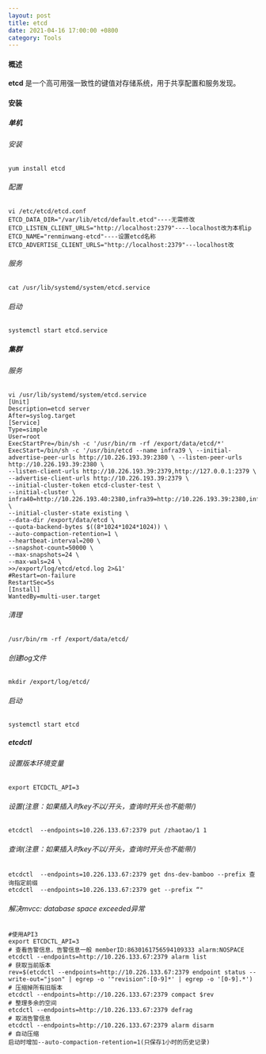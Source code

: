 ```yaml
---
layout: post
title: etcd
date: 2021-04-16 17:00:00 +0800
category: Tools
---
```


#### 概述
**etcd** 是一个高可用强一致性的键值对存储系统，用于共享配置和服务发现。
#### 安装
##### 单机
###### 安装
```
yum install etcd
```
###### 配置
```
vi /etc/etcd/etcd.conf
ETCD_DATA_DIR="/var/lib/etcd/default.etcd"----无需修改
ETCD_LISTEN_CLIENT_URLS="http://localhost:2379"----localhost改为本机ip
ETCD_NAME="renminwang-etcd"----设置etcd名称
ETCD_ADVERTISE_CLIENT_URLS="http://localhost:2379"---localhost改
```
###### 服务
```
cat /usr/lib/systemd/system/etcd.service
```
###### 启动
```
systemctl start etcd.service
```
##### 集群
###### 服务
```
vi /usr/lib/systemd/system/etcd.service
[Unit]
Description=etcd server
After=syslog.target
[Service]
Type=simple
User=root
ExecStartPre=/bin/sh -c '/usr/bin/rm -rf /export/data/etcd/*'
ExecStart=/bin/sh -c '/usr/bin/etcd --name infra39 \ --initial-advertise-peer-urls http://10.226.193.39:2380 \ --listen-peer-urls http://10.226.193.39:2380 \
--listen-client-urls http://10.226.193.39:2379,http://127.0.0.1:2379 \ --advertise-client-urls http://10.226.193.39:2379 \
--initial-cluster-token etcd-cluster-test \
--initial-cluster \
infra40=http://10.226.193.40:2380,infra39=http://10.226.193.39:2380,infra69=http://10.226.193.69:2380 \
--initial-cluster-state existing \
--data-dir /export/data/etcd \
--quota-backend-bytes $((8*1024*1024*1024)) \
--auto-compaction-retention=1 \
--heartbeat-interval=200 \
--snapshot-count=50000 \
--max-snapshots=24 \
--max-wals=24 \
>>/export/log/etcd/etcd.log 2>&1'
#Restart=on-failure
RestartSec=5s
[Install]
WantedBy=multi-user.target
```
###### 清理
```
/usr/bin/rm -rf /export/data/etcd/
```
###### 创建log文件
```
mkdir /export/log/etcd/
```
###### 启动
```
systemctl start etcd
```
##### etcdctl
###### 设置版本环境变量
```
export ETCDCTL_API=3
```
###### 设置(注意：如果插入时key不以/开头，查询时开头也不能带/)
```
etcdctl  --endpoints=10.226.133.67:2379 put /zhaotao/1 1
```
###### 查询(注意：如果插入时key不以/开头，查询时开头也不能带/)
```
etcdctl  --endpoints=10.226.133.67:2379 get dns-dev-bamboo --prefix 查询指定前缀
etcdctl  --endpoints=10.226.133.67:2379 get --prefix “"
```
###### 解决mvcc: database space exceeded异常
```
#使用API3
export ETCDCTL_API=3
# 查看告警信息，告警信息一般 memberID:8630161756594109333 alarm:NOSPACE
etcdctl --endpoints=http://10.226.133.67:2379 alarm list
# 获取当前版本
rev=$(etcdctl --endpoints=http://10.226.133.67:2379 endpoint status --write-out="json" | egrep -o '"revision":[0-9]*' | egrep -o '[0-9].*')
# 压缩掉所有旧版本
etcdctl --endpoints=http://10.226.133.67:2379 compact $rev
# 整理多余的空间
etcdctl --endpoints=http://10.226.133.67:2379 defrag
# 取消告警信息
etcdctl --endpoints=http://10.226.133.67:2379 alarm disarm
# 自动压缩
启动时增加--auto-compaction-retention=1(只保存1小时的历史记录)
```